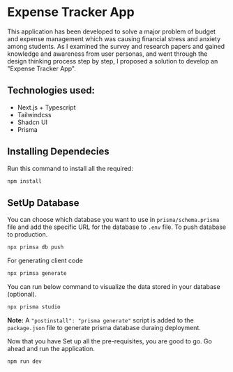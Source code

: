 # Expense Tracker App

This application has been developed to solve a major problem of budget and expense management which was causing financial stress and anxiety among students. As I examined the survey and research papers and gained knowledge and awareness from user personas, and went through the design thinking process step by step, I proposed a solution to develop an "Expense Tracker App".

## Technologies used:

- Next.js + Typescript
- Tailwindcss
- Shadcn UI
- Prisma

## Installing Dependecies

Run this command to install all the required:

```bash
npm install
```

## SetUp Database

You can choose which database you want to use in `prisma/schema.prisma` file and add the specific URL for the database to `.env` file. To push database to production.

```bash
npx primsa db push
```

For generating client code

```bash
npx primsa generate
```

You can run below command to visualize the data stored in your database (optional).

```bash
npx prisma studio
```

**Note:** A `"postinstall": "prisma generate"` script is added to the `package.json` file to generate prisma database duraing deployment.

Now that you have Set up all the pre-requisites, you are good to go. Go ahead and run the application.

```bash
npm run dev
```
